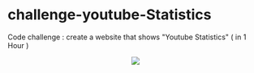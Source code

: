 # challenge-youtube-Statistics
Code challenge : create a website that shows "Youtube Statistics"  ( in 1 Hour )
<div align="center">
<a href="https://www.youtube.com/watch?v=3MzIUWu2P0Y"><img src="https://img.youtube.com/vi/3MzIUWu2P0Y/0.jpg"></img></a>
</div>
